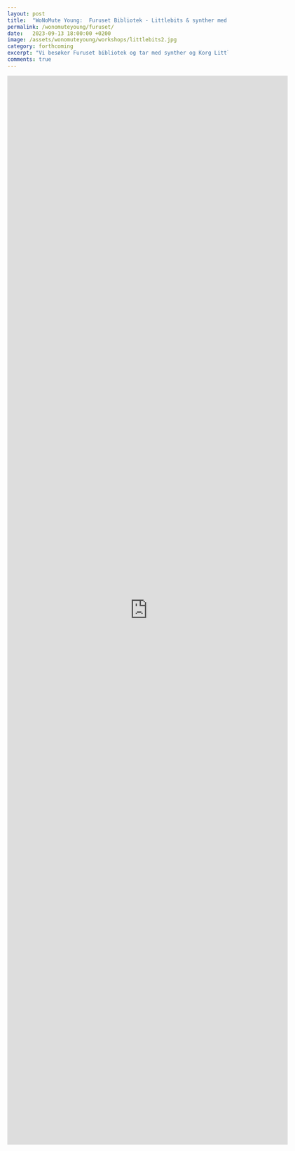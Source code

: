 ```yaml
---
layout: post
title:  "WoNoMute Young:  Furuset Bibliotek - Littlebits & synther med Tejaswinee Kelkar"
permalink: /wonomuteyoung/furuset/
date:   2023-09-13 18:00:00 +0200
image: /assets/wonomuteyoung/workshops/littlebits2.jpg
category: forthcoming
excerpt: "Vi besøker Furuset bibliotek og tar med synther og Korg LittleBits og holder en introduserende workshop i lydsyntese og musikk. LittleBits er små elektroniske byggeklosser som settes sammen i kjeder for å skape lyd og musikk."
comments: true
---
```


<iframe src="https://docs.google.com/forms/d/e/1FAIpQLScXS7GE7VtzN5ykFl3YL_EOj4ynDRYmhC1kHnvbY1aYVQFtqg/viewform?embedded=true" width="640" height="2440" frameborder="0" marginheight="0" marginwidth="0">Laster inn …</iframe>